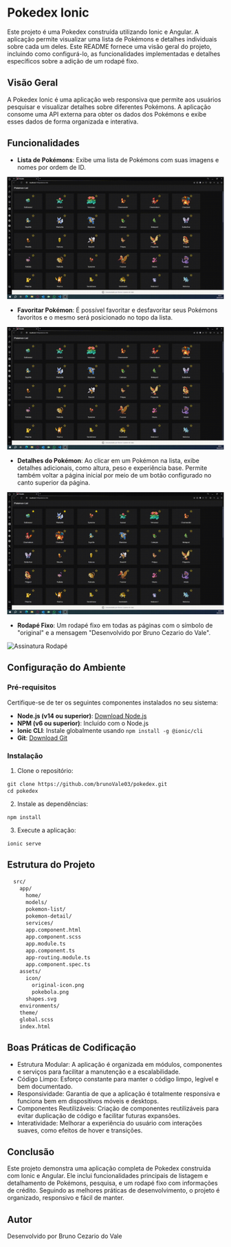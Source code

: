 # Pokedex Ionic

Este projeto é uma Pokedex construída utilizando Ionic e Angular. A aplicação permite visualizar uma lista de Pokémons e detalhes individuais sobre cada um deles. Este README fornece uma visão geral do projeto, incluindo como configurá-lo, as funcionalidades implementadas e detalhes específicos sobre a adição de um rodapé fixo.

## Visão Geral

A Pokedex Ionic é uma aplicação web responsiva que permite aos usuários pesquisar e visualizar detalhes sobre diferentes Pokémons. A aplicação consome uma API externa para obter os dados dos Pokémons e exibe esses dados de forma organizada e interativa.

## Funcionalidades

- **Lista de Pokémons**: Exibe uma lista de Pokémons com suas imagens e nomes por ordem de ID.

![Pagina inicial e detalhes](src/assets/images/Pagina%20inicial%20e%20detalhes.gif)

- **Favoritar Pokémon**: É possível favoritar e desfavoritar seus Pokémons favoritos e o mesmo será posicionado no topo da lista.

![Favoritar](src/assets/images/Favotitar.gif)

- **Detalhes do Pokémon**: Ao clicar em um Pokémon na lista, exibe detalhes adicionais, como altura, peso e experiência base. Permite também voltar a página inicial por meio de um botão configurado no canto superior da página.

![Pagina de detalhes + botão voltar.gif](src/assets/images/Página%20de%20detalhes%20+%20botão%20voltar.gif)

- **Rodapé Fixo**: Um rodapé fixo em todas as páginas com o símbolo de "original" e a mensagem "Desenvolvido por Bruno Cezario do Vale".

![Assinatura Rodapé](src/assets/images/Assinatura%20rodapé.PNG)

## Configuração do Ambiente

### Pré-requisitos

Certifique-se de ter os seguintes componentes instalados no seu sistema:

- **Node.js (v14 ou superior)**: [Download Node.js](https://nodejs.org/)
- **NPM (v6 ou superior)**: Incluído com o Node.js
- **Ionic CLI**: Instale globalmente usando `npm install -g @ionic/cli`
- **Git**: [Download Git](https://git-scm.com/)

### Instalação

1. Clone o repositório:
```
git clone https://github.com/brunoVale03/pokedex.git
cd pokedex
```
2. Instale as dependências:
```
npm install
```
3. Execute a aplicação:
```
ionic serve
```
## Estrutura do Projeto
```
  src/
    app/
      home/
      models/
      pokemon-list/
      pokemon-detail/
      services/
      app.component.html
      app.component.scss
      app.module.ts
      app.component.ts
      app-routing.module.ts
      app.component.spec.ts
    assets/
      icon/
        original-icon.png
        pokebola.png
      shapes.svg
    environments/
    theme/
    global.scss
    index.html
```

## Boas Práticas de Codificação
  - Estrutura Modular: A aplicação é organizada em módulos, componentes e serviços para facilitar a manutenção e a escalabilidade.
  - Código Limpo: Esforço constante para manter o código limpo, legível e bem documentado.
  - Responsividade: Garantia de que a aplicação é totalmente responsiva e funciona bem em dispositivos móveis e desktops.
  - Componentes Reutilizáveis: Criação de componentes reutilizáveis para evitar duplicação de código e facilitar futuras expansões.
  - Interatividade: Melhorar a experiência do usuário com interações suaves, como efeitos de hover e transições.

## Conclusão
  Este projeto demonstra uma aplicação completa de Pokedex construída com Ionic e Angular. Ele inclui funcionalidades principais de listagem e detalhamento de Pokémons, pesquisa, e um rodapé fixo com informações de crédito. Seguindo as melhores práticas de desenvolvimento, o projeto é organizado, responsivo e fácil de manter.

## Autor
  Desenvolvido por Bruno Cezario do Vale
